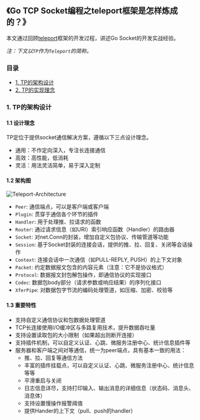 ## 《Go TCP Socket编程之teleport框架是怎样炼成的？》

本文通过回顾[teleport](https://github.com/henrylee2cn/teleport)框架的开发过程，讲述Go Socket的开发实战经验。

*注：下文以`TP`作为`Teleport`的简称。*

### 目录

- [1. TP的架构设计](#1-tp的架构设计)
- [2. TP的实现理念](#TP的实现理念)


### 1. TP的架构设计

#### 1.1 设计理念

TP定位于提供socket通信解决方案，遵循以下三点设计理念。

- 通用：不作定向深入，专注长连接通信
- 高效：高性能，低消耗
- 灵活：用法灵活简单，易于深入定制


#### 1.2 架构图

![Teleport-Architecture](https://github.com/henrylee2cn/teleport/raw/master/doc/teleport_architecture.png)

- `Peer`: 通信端点，可以是客户端或客户端
- `Plugin`: 贯穿于通信各个环节的插件
- `Handler`: 用于处理推、拉请求的函数
- `Router`: 通过请求信息（如URI）索引响应函数（Handler）的路由器
- `Socket`: 对net.Conn的封装，增加自定义包协议、传输管道等功能
- `Session`: 基于Socket封装的连接会话，提供的推、拉、回复、关闭等会话操作
- `Context`: 连接会话中一次通信（如PULL-REPLY, PUSH）的上下文对象
- `Packet`: 约定数据报文包含的内容元素（注意：它不是协议格式）
- `Protocol`: 数据报文封包解包操作，即通信协议的实现接口
- `Codec`: 数据包body部分（请求参数或响应结果）的序列化接口
- `XferPipe`: 对数据包字节流的编码处理管道，如压缩、加密、校验等


#### 1.3 重要特性

- 支持自定义通信协议和包数据处理管道
- TCP长连接使用I/O缓冲区与多路复用技术，提升数据吞吐量
- 支持设置读取包的大小限制（如果超出则断开连接）
- 支持插件机制，可以自定义认证、心跳、微服务注册中心、统计信息插件等
- 服务器和客户端之间对等通信，统一为peer端点，具有基本一致的用法：
	- 推、拉、回复等通信方法
	- 丰富的插件挂载点，可以自定义认证、心跳、微服务注册中心、统计信息等等
	- 平滑重启与关闭
	- 日志信息详尽，支持打印输入、输出消息的详细信息（状态码、消息头、消息体）
	- 支持设置慢操作报警阈值
	- 提供Hander的上下文（pull、push的handler）



